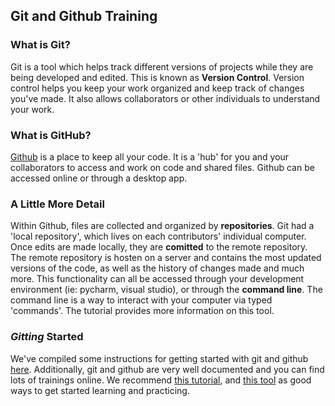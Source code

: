 ## Git and Github Training

### What is Git?
Git is a tool which helps track different versions of projects while they are being developed and edited. This is known as **Version Control**. Version control helps you keep your work organized and keep track of changes you've made. It also allows collaborators or other individuals to understand your work. 

### What is GitHub?
[Github](https://github.com) is a place to keep all your code. It is a 'hub' for you and your collaborators to access and work on code and shared files. Github can be accessed online or through a desktop app.

### A Little More Detail
Within Github, files are collected and organized by **repositories**. Git had a 'local repository', which lives on each contributors' individual computer. Once edits are made locally, they are **comitted** to the remote repository. The remote repository is hosten on a server and contains the most updated versions of the code, as well as the history of changes made and much more. This functionality can all be accessed through your development environment (ie: pycharm, visual studio), or through the **command line**. The command line is a way to interact with your computer via typed 'commands'. The tutorial provides more information on this tool.

### *Gitting* Started
We've compiled some instructions for getting started with git and github [here](https://pennstateoffice365-my.sharepoint.com/:p:/r/personal/azh5924_psu_edu/Documents/Hadjimichael%20Group%20Materials/Training/Git%20and%20Github/Updated%20Foundations%20of%20git%20and%20GitHub.pptx?d=w35e01b106873456fa3b11b5b409fc002&csf=1&web=1&e=vvJYhx). Additionally, git and github are very well documented and you can find lots of trainings online. We recommend [this tutorial](https://product.hubspot.com/blog/git-and-github-tutorial-for-beginners), and [this tool](https://learngitbranching.js.org) as good ways to get started learning and practicing.
